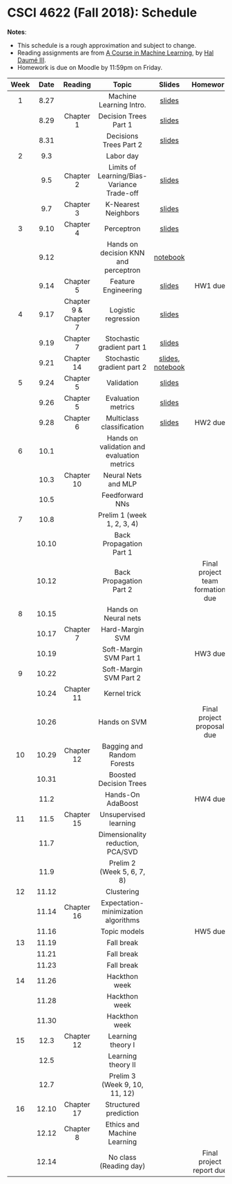 # CSCI 4622 (Fall 2018): Schedule

**Notes**:

- This schedule is a rough approximation and subject to change.
- Reading assignments are from [A Course in Machine Learning](http://ciml.info/), by [Hal Daumé III](http://hal3.name/).
- Homework is due on Moodle by 11:59pm on Friday.


| Week   | Date         | Reading      |                   Topic               	   | Slides      | Homework   | 
|:------:|:------------:| :-----------:| :----------------------------------------:|:-----------:|:----------:|
| 1 | 8.27 |  | Machine Learning Intro.  | [slides](https://chenhaot.com/courses/csci4622/slides/lec1.pdf) | |
| | 8.29 | Chapter 1 | Decision Trees Part 1 |[slides](https://chenhaot.com/courses/csci4622/slides/lec2.pdf) | |
| | 8.31 | | Decisions Trees Part 2 | [slides](https://chenhaot.com/courses/csci4622/slides/lec3.pdf) | |
| 2 | 9.3 |  | Labor day | | |
| | 9.5 | Chapter 2 | Limits of Learning/Bias-Variance Trade-off | [slides](https://chenhaot.com/courses/csci4622/slides/lec4.pdf) | |
| | 9.7 |  Chapter 3 | K-Nearest Neighbors | [slides](https://chenhaot.com/courses/csci4622/slides/lec5.pdf) | |
| 3 | 9.10 | Chapter 4 | Perceptron  | [slides](https://chenhaot.com/courses/csci4622/slides/lec6.pdf) | |
| | 9.12 |  | Hands on decision KNN and perceptron | [notebook](https://github.com/BoulderDS/CSCI-4622-Machine-Learning-18fa/tree/master/notebooks) |  |
| | 9.14 | Chapter 5 | Feature Engineering |  [slides](https://chenhaot.com/courses/csci4622/slides/lec7.pdf) | HW1 due |
| 4 | 9.17 | Chapter 9 & Chapter 7 | Logistic regression| [slides](https://chenhaot.com/courses/csci4622/slides/lec8.pdf) | |
| | 9.19 | Chapter 7 | Stochastic gradient part 1 | [slides](https://chenhaot.com/courses/csci4622/slides/lec9.pdf) |
| | 9.21 | Chapter 14  | Stochastic gradient part 2  | [slides](https://chenhaot.com/courses/csci4622/slides/lec10.pdf), [notebook](https://github.com/BoulderDS/CSCI-4622-Machine-Learning-18fa/tree/master/notebooks) | |
| 5 | 9.24 | Chapter 5 | Validation  |[slides](https://chenhaot.com/courses/csci4622/slides/lec11.pdf) | |
| | 9.26 |Chapter 5 | Evaluation metrics  | [slides](https://chenhaot.com/courses/csci4622/slides/lec12.pdf) | |
| | 9.28 |Chapter 6 |Multiclass classification| [slides](https://chenhaot.com/courses/csci4622/slides/lec13.pdf) | HW2 due |
| 6 | 10.1 | |   Hands on validation and evaluation metrics | | |
| | 10.3 | Chapter 10 | Neural Nets and MLP | | |
| | 10.5 | | Feedforward NNs	 | |  |
| 7 | 10.8 | | Prelim 1 (week 1, 2, 3, 4) | | |
| | 10.10 | | Back Propagation Part 1 | | |
| | 10.12 | | Back Propagation Part 2 | | Final project team formation due|
| 8 | 10.15 | | Hands on Neural nets	 | | |
| | 10.17 | Chapter 7  | Hard-Margin SVM | | |
| | 10.19 | | Soft-Margin SVM Part 1 | | HW3  due |
| 9 | 10.22 | | Soft-Margin SVM Part 2 | | |
| | 10.24 | Chapter 11 | Kernel trick | | |
| | 10.26 |  | Hands on SVM | | Final project proposal due |
| 10 | 10.29 | Chapter 12 | Bagging and Random Forests   | | |
| | 10.31 | | Boosted Decision Trees	| | |
| | 11.2 | | Hands-On AdaBoost | | HW4 due |
| 11 | 11.5 | Chapter 15| Unsupervised learning | | |
| | 11.7 |  |  Dimensionality reduction, PCA/SVD  | | |
| | 11.9 | | Prelim 2 (Week 5, 6, 7, 8)  | |  |
| 12 | 11.12 | |  Clustering | | |
| | 11.14 | Chapter 16 | Expectation-minimization algorithms | | |
| | 11.16 | | Topic models | | HW5 due |
| 13 | 11.19 | | Fall break | | |
| | 11.21 | | Fall break | | |
| | 11.23 | | Fall break | | |
| 14 | 11.26 | | Hackthon week  | | |
| | 11.28 | | Hackthon week | | |
| | 11.30 | | Hackthon week | | |
| 15 | 12.3 | Chapter 12 | Learning theory I | | |
| | 12.5 | | Learning theory II| | |
| | 12.7 | | Prelim 3 (Week 9, 10, 11, 12) | | |
| 16 | 12.10 | Chapter 17 | Structured prediction | | |
| | 12.12 | Chapter 8 | Ethics and Machine Learning | | |
| | 12.14 | | No class (Reading day) | | Final project report due|
